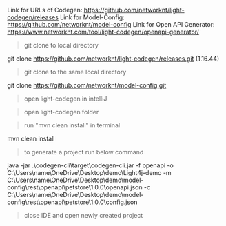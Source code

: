 
Link for URLs of Codegen: https://github.com/networknt/light-codegen/releases
Link for Model-Config: https://github.com/networknt/model-config
Link for Open API Generator: https://www.networknt.com/tool/light-codegen/openapi-generator/


>git clone to local directory

git clone https://github.com/networknt/light-codegen/releases.git  (1.16.44)

>git clone to the same local directory

git clone https://github.com/networknt/model-config.git

>open light-codegen in intelliJ

>open light-codegen folder

>run "mvn clean install" in terminal

mvn clean install

>to generate a project run below command 

java -jar .\codegen-cli\target\codegen-cli.jar -f openapi 
	-o C:\Users\name\OneDrive\Desktop\demo\Light4j-demo 
	-m C:\Users\name\OneDrive\Desktop\demo\model-config\rest\openapi\petstore\1.0.0\openapi.json 
	-c C:\Users\name\OneDrive\Desktop\demo\model-config\rest\openapi\petstore\1.0.0\config.json 

>close IDE and open newly created project


